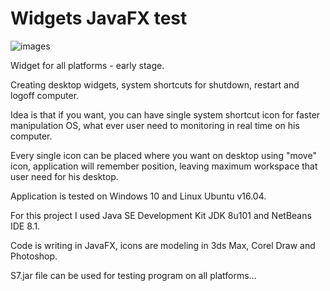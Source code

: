 # Widgets JavaFX test
![images](https://github.com/stivbanch/Widget-JavaFX-test/blob/master/Screenshots/Widget4.png)


Widget for all platforms - early stage.

Creating desktop widgets, system shortcuts for shutdown, restart and logoff computer.

Idea is that if you want, you can have single system shortcut icon for faster
manipulation OS, what ever user need to monitoring in real time on his computer.

Every single icon can be placed where you want on desktop using "move" icon, 
application will remember position, leaving maximum workspace that user need
for his desktop.

Application is tested on Windows 10 and Linux Ubuntu v16.04.

For this project I used Java SE Development Kit JDK 8u101  and NetBeans IDE 8.1.

Code is writing in JavaFX, icons are modeling in 3ds Max, Corel Draw and Photoshop.

S7.jar file can be used for testing program on all platforms...
